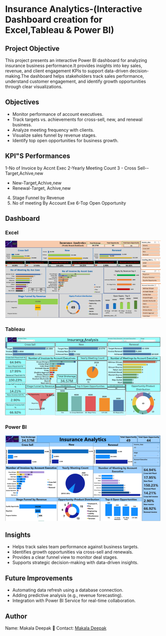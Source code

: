 # Insurance Analytics-(Interactive Dashboard creation for Excel,Tableau & Power BI)
## Project Objective
This project presents an interactive Power BI dashboard for analyzing insurance business performance.It provides insights into key sales, revenue, and client engagement KPIs to support data-driven decision-making.The dashboard helps stakeholders track sales performance, understand customer engagement, and identify growth opportunities through clear visualizations.
## Objectives
- Monitor performance of account executives.
- Track targets vs. achievements for cross-sell, new, and renewal business.
- Analyze meeting frequency with clients.
- Visualize sales funnel by revenue stages.
- Identify top open opportunities for business growth.
## KPI"S Performances
1-No of Invoice by Accnt Exec
2-Yearly Meeting Count
3 - Cross Sell--Target,Achive,new
- New-Target,Achive,new
- Renewal-Target, Achive,new
4. Stage Funnel by Revenue
5. No of meeting By Account Exe
6-Top Open Opportunity
## Dashboard
### Excel
  ![Excel](https://github.com/deepuhacker26/Insurance-Analytics/blob/main/Screenshot%202025-09-26%20122112.png)
### Tableau
  ![Tableau](https://github.com/deepuhacker26/Insurance-Analytics/blob/main/Screenshot%202025-08-31%20105719.png)
### Power BI
  ![Power BI](https://github.com/deepuhacker26/Insurance-Analytics/blob/main/Screenshot%202025-09-09%20130453.png)
## Insights
- Helps track sales team performance against business targets.
- Identifies growth opportunities via cross-sell and renewals.
- Provides a clear funnel view to monitor deal stages.
- Supports strategic decision-making with data-driven insights.
## Future Improvements
- Automating data refresh using a database connection.
- Adding predictive analysis (e.g., revenue forecasting).
- Integration with Power BI Service for real-time collaboration.
## Author
Name: Makala Deepak
📧 Contact: [Makala Deepak](https://www.linkedin.com/in/makala-deepak-63471425a/)
